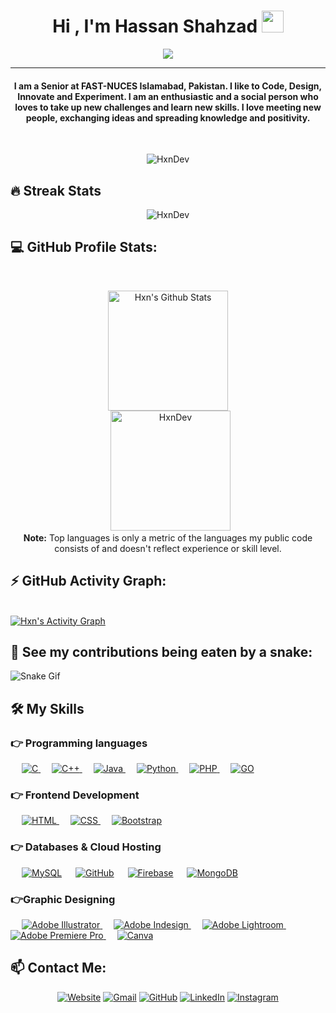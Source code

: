 
<h1 align="center">Hi , I'm Hassan Shahzad <img src="https://media.giphy.com/media/hvRJCLFzcasrR4ia7z/giphy.gif" width="35"></h1>
<p align="center">
  <a href="https://github.com/DenverCoder1/readme-typing-svg"><img src="https://readme-typing-svg.herokuapp.com?lines=Computer+Science+Student;Software+Developer;Deep+Learning;DS%20|%20AI%20|%20ML%20Enthusiast;Graphic%20Designer;Always%20learning%20new%20things&center=true&width=500&height=50"></a>
</p>

<hr/>
<h4 align="center">I am a Senior at FAST-NUCES Islamabad, Pakistan. I like to Code, Design, Innovate and Experiment. I am an enthusiastic and a social person who loves to take up new challenges and learn new skills. I love meeting new people, exchanging ideas and spreading knowledge and positivity.</h4>
<br>
<p align="center"> <img src="https://komarev.com/ghpvc/?username=candida18&label=Profile%20views&color=0e75b6&style=plastic" alt="HxnDev" /> </p>

## 🔥 Streak Stats
<p align="center"><img src="https://github-readme-streak-stats.herokuapp.com/?user=sana&theme=algolia" alt="HxnDev"  /></p>

## 💻 GitHub Profile Stats:

  <br/>
  <p align="center">
	<a href="https://github.com/anuraghazra/github-readme-stats"><img alt="Hxn's Github Stats" src="https://github-readme-stats.vercel.app/api?username=HxnDev&show_icons=true&count_private=true&theme=algolia" height="192px"/></a>
<br/>
  &nbsp;
	  <img src="https://github-readme-stats.vercel.app/api/top-langs?username=HxnDev&show_icons=true&locale=en&layout=compact&theme=algolia" alt="HxnDev" height="192px"/>
  <br/>
  <b>Note:</b> Top languages is only a metric of the languages my public code consists of and doesn't reflect experience or skill level.
  </p>

## ⚡ GitHub Activity Graph:
  <br/>
   <a href="https://github.com/HxnDev"><img alt="Hxn's Activity Graph" src="https://activity-graph.herokuapp.com/graph?username=HxnDev&custom_title=Hassan%20Shahzad's%20Contribution%20Graph&theme=react-dark" /></a>
  <br/>

## 🐍 See my contributions being eaten by a snake:
![Snake Gif](https://github.com/HxnDev/HxnDev/blob/output/github-contribution-grid-snake.gif)

## 🛠️ My Skills

### 👉 Programming languages

<p align="left"> 
  &emsp; 
  <a href="https://www.cprogramming.com/" target="_blank"> 
    <img alt="C" src="https://img.shields.io/badge/C%20-%232370ED.svg?logo=c&logoColor=white">
  </a> 
  &emsp;
  <a href="https://www.w3schools.com/cpp/" target="_blank"> 
    <img alt="C++" src="https://img.shields.io/badge/C++%20-%2300599C.svg?logo=c%2B%2B&logoColor=white">
  </a> 
  &emsp;
  <a href="https://www.java.com" target="_blank"> 
    <img alt="Java" src="https://img.shields.io/badge/Java-%23007396.svg?logo=java&logoColor=white">
  </a>
  &emsp;
   <a href="https://www.python.org" target="_blank">
    <img alt="Python" src="https://img.shields.io/badge/Python%20-%2314354C.svg?logo=python&logoColor=white">
  </a>
  &emsp;
  <a href="https://www.php.net/">
    <img alt="PHP" src="https://img.shields.io/badge/PHP-%23777BB4.svg?logo=php&logoColor=white"/>
  </a>
  &emsp;
  <a href="https://golang.org/">
    <img alt="GO" src="https://shields.io/badge/go-lang?logo=go&logoColor=white"/>
  </a>
</p>

### 👉 Frontend Development
<p align="left"> 
  &emsp; 
  <a href="https://www.w3.org/html/" target="_blank"> 
   <img alt="HTML" src="https://img.shields.io/badge/HTML5%20-%23E34F26.svg?logo=html5&logoColor=white">
  </a>   
  &emsp;
  <a href="https://www.w3schools.com/css/" target="_blank">
    <img alt="CSS" src="https://img.shields.io/badge/CSS%20-%231572B6.svg?logo=css3&logoColor=white">
  </a> 
   &emsp;
  <a href="https://getbootstrap.com" target="_blank"> 
    <img alt="Bootstrap" src="https://img.shields.io/badge/Bootstrap-%23563D7C.svg?style=flat&logo=bootstrap&logoColor=white"/>
  </a>
</p>

### 👉 Databases & Cloud Hosting
<p align="left">
  &emsp;
    <a href="https://www.mysql.com/"><img alt="MySQL" src="https://img.shields.io/badge/MySQL-%2300f.svg?style=flat&logo=mysql&logoColor=white"></a>
  &emsp;
    <a href="https://www.github.com"><img alt="GitHub" src="https://img.shields.io/badge/GitHub%20Pages-%23327FC7.svg?style=flat&logo=github&logoColor=white"></a>
  &emsp;
    <a href="https://firebase.google.com/"><img alt="Firebase" src ="https://img.shields.io/badge/Firebase-%23316192.svg?logo=firebase&logoColor=white"></a>
	&emsp;
    <a href="https://www.mongodb.com/"><img alt="MongoDB" src ="https://shields.io/badge/mongo-db?logo=mongodb&logoColor=white"></a>
 </p>
 
  
### 👉Graphic Designing
<p align="left">
  &emsp;
  	
  
   <a href="https://www.adobe.com/in/products/illustrator.html" target="_blank"> 
    <img alt="Adobe Illustrator" src="https://img.shields.io/badge/Adobe Illustrator-%23FF9A00.svg?style=flat&logo=adobeillustrator&logoColor=white"/>
  </a> 
  &emsp;
  <a href="https://www.adobe.com/in/products/indesign.html" target="_blank"> 
    <img alt="Adobe Indesign" src="https://img.shields.io/badge/Adobe Indesign-%e749a0.svg?style=flat&logo=adobeindesign&logoColor=white"/> 
  </a> 
    &emsp;
  <a href="https://www.adobe.com/in/products/photoshop-lightroom.html" target="_blank"> 
    <img alt="Adobe Lightroom" src="https://img.shields.io/badge/Adobe Lightroom-%2300f.svg?style=flat&logo=adobelightroom&logoColor=white"/>
  </a>
   &emsp;
  <a href="https://www.adobe.com/in/products/premiere.html" target="_blank"> 
   <img alt="Adobe Premiere Pro" src="https://img.shields.io/badge/Adobe Premiere Pro-%2300f.svg?style=flat&logo=adobepremierepro&logoColor=white"/>
  </a>
    &emsp;
  <a href="#">
  	<img alt="Canva" src="https://img.shields.io/badge/Canva-%2300C4CC.svg?style=flat&logo=Canva&logoColor=white"/>
  </a>
 </p>

## 📫 Contact Me: 
<p align="center">
  <a href="http://www.hxndev.com/"><img src="https://img.icons8.com/bubbles/50/000000/web.png" alt="Website"/></a>
	<a href="mailto:chhxnshah@gmail.com"><img src="https://img.icons8.com/bubbles/50/000000/gmail.png" alt="Gmail"/></a>
	<a href="https://github.com/HxnDev"><img src="https://img.icons8.com/bubbles/50/000000/github.png" alt="GitHub"/></a>
	<a href="https://www.linkedin.com/in/hassan-shahzad-2a6617212/"><img src="https://img.icons8.com/bubbles/50/000000/linkedin.png" alt="LinkedIn"/></a>
	<a href="https://www.instagram.com/hxn_photography/?hl=en"><img src="https://img.icons8.com/bubbles/50/000000/instagram.png" alt="Instagram"/></a>
	
</p>
